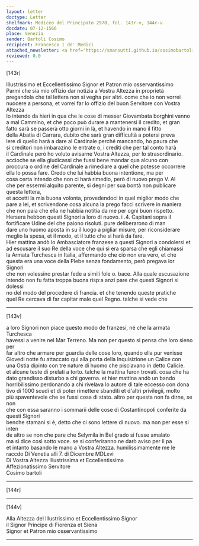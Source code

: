 ```yaml
---
layout: letter
doctype: Letter
shelfmark: Mediceo del Principato 2978, fol. 143r-v, 144r-v
docdate: 07-12-1566
place: Venezia
sender: Bartoli Cosimo
recipient: Francesco I de' Medici
attached_newsletter: <a href="https://smansutti.github.io/cosimobartoli/texts/3079_199/">3079_199</a>
reviewed: 0.0
---
```


[143r]  
  
  
Illustrissimo et Eccellentissimo Signor et Patron mio osservantissimo  
Parmi che sia mio offizio dar notizia a Vostra Altezza in proprietà  
pregandola che tal lettera non si vegha per altri. come che io non vorrei  
nuocere a persona, et vorrei far lo offizio del buon Servitore con Vostra Altezza  
Io intendo da hieri in qua che le cose di messer Giovambata borghini vanno  
a mal Cammino, et che poco può durare a mantenersi il credito, et gran  
fatto sarà se passerà otto giorni in là, et havendo in mano il fitto  
della Abatia di Carrara, dubito che sarà gran difficultà a potersi preva  
lere di quello harà a dare al Cardinale perché mancando, ho paura che  
si creditori non imbarazino le entrate o, i crediti che per tal conto harà  
il Cardinale però ho voluto avisarne Vostra Altezza, per lo strasordinario.  
accioche se ella giudicassi che fussi bene mandar qua alcuno con  
proccura o ordine del Cardinale a rimediare a quel che potesse occorrere  
ella lo possa fare. Credo che lui habbia buona intentione, ma per  
cosa certa intendo che non ci harà rimedio, però di nuovo prego V. Al  
che per essermi alquito parente, si degni per sua bontà non publicare questa lettera,  
et accetti la mia buona volonta, provedendoci in quel miglior modo che  
pare a lei, et scrivendone cosa alcuna la prego facci scrivere in maniera  
che non paia che ella ne habbia notitia da me per ogni buon rispetto.  
Hersera hebbon questi Signori a loro di nuovo. i .4. Capitani sopra il  
fortificare Udine del che paiono risoluti. pure deliberarono di man  
dare uno huomo aposta in su il luogo a pigliar misure, per riconsiderare  
meglio la spesa, et il modo, et il tutto che si harà da fare.  
Hier mattina andò lo Ambasciatore franzese a questi Signori a condolersi et  
ad escusare il suo Re della voce che qui si era sparsa che egli chiamassi  
la Armata Turchesca in Italia, affermando che ciò non era vero, et che  
questa era una voce della Plebe senza fondamento, però pregava lor Signori  
che non volessino prestar fede a simili fole o. bace. Alla quale escusazione  
intendo non fu fatta troppa buona risp:a anzi pare che questi Signori si dolessi  
no del modo del procedere di francia. et che tenendo queste pratiche  
quel Re cercava di far capitar male quel Regno. talche si vede che  
  
---  

[143v]  
  
  
a loro Signori non piace questo modo de franzesi, né che la armata Turchesca  
havessi a venire nel Mar Terreno. Ma non per questo si pensa che loro sieno per  
far altro che armare per guardia delle cose loro, quando ella pur venisse  
Giovedi notte fu attaccato qui alla porta della Inquisizione un Calice con  
una Ostia dipinto con tre nature di huomo che pisciavano in detto Calicie.  
et alcune teste di prelati a torto. talche la mattina furon trovati. cosa che ha  
dato grandisso disturbo a chi governa. et hier mattina andò un bando  
horribilissimo perdonando a chi rivelava lo autore di tale eccesso con dona  
tivo di 1000 scudi et di poter rimettere sbanditi et d'altri privilegii, molto  
più spaventevole che se fussi cosa di stato. altro per questa non fa dirne, se non  
che con essa saranno i sommarii delle cose di Costantinopoli conferite da questi Signori  
benche stamani si è, detto che ci sono lettere di nuovo. ma non per esse si inten  
de altro se non che pare che Selymila in Bel grado si fusse amalato  
ma si dice così sotto voce. se si conferiranno ne darò aviso per il pa  
et intanto basando le mano a Vostra Altezza. humilissimamente me le  
raccdo Di Venetia alli 7. di Dicembre MDLxvi  
Di Vostra Altezza Illustrissima et Eccellentissima  
Affezionatissimo Servitore  
Cosimo bartoli  
  
---  

[144r]  
  
  
  
---  

[144v]  
  
  
Alla Altezza del Illustrissimo et Eccellentissimo Signor  
il Signor Principe di Fiorenza et Siena  
Signor et Patron mio osservantissimo  
  
---  

